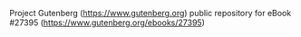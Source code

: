 Project Gutenberg (https://www.gutenberg.org) public repository for eBook #27395 (https://www.gutenberg.org/ebooks/27395)
